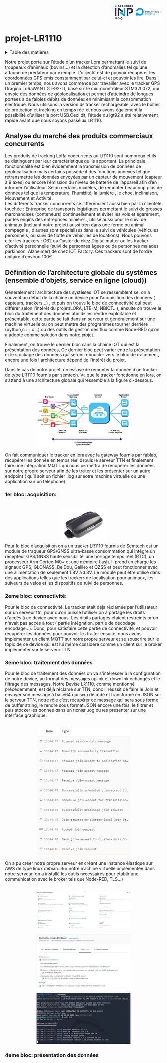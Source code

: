 <br />
<div align="right">
  <a href="https://github.com//Khalilsaidi-polybot/projet-LR1110/blob/main/README.md">
    <img src="images/logo inp Polytech grenoble.png" alt="Logo" width=30% height=30%>
  </a>
</div>

<!-- title -->

# projet-LR1110    



<!-- TABLE OF CONTENTS -->
<details>
  <summary>Table des matières</summary>
  <ol>
    <li><a href="#Analyse du marché des produits commerciaux concurrents">Analyse du marché des produits commerciaux concurrents</a></li>
    <li><a href="#Définition de l’architecture globale du systèmes (ensemble d’objets, service en ligne (cloud))">Définition de l’architecture globale du systèmes (ensemble d’objets, service en ligne (cloud))</a>
      <ul>
        <li><a href="#1er bloc: acquisition">1er bloc: acquisition</a></li>
        <li><a href="#2eme bloc: connectivité">2eme bloc: connectivité</a></li>
        <li><a href="#3eme bloc: traitement des données">3eme bloc: traitement des données</a></li>
        <li><a href="#4eme bloc: présentation des données">4eme bloc: présentation des données</a></li>
      </ul> 
    </li>
   <li><a href="#Définition de la sécurité globale (clé de chiffrage)">Définition de la sécurité globale (clé de chiffrage</a>
      <li><a href="#Respect de la vie privée du service (RGPD)">Respect de la vie privée du service (RGPD)</a>
      <li><a href="#Estimation du coût de la BOM du produit pour 5000 unités produites et estimation de la durée de vie de la batterie de l’objet">Estimation du coût de la BOM du produit pour 5000 unités produites et estimation de la durée de vie de la batterie de l’objet</a>
       <li><a href="#Réaliser une analyse (brève) du cycle de vie du produit “durable” et “sobre” (ACV)">Réaliser une analyse (brève) du cycle de vie du produit “durable” et “sobre” (ACV)</a>
  </ol>
</details>




Notre projet porte sur l’étude d’un tracker Lora  permettant le suivi de troupeaux d’animaux (bovins...) et la détection d’anomalies tel qu’une attaque de prédateur par exemple.  L’objectif est de pouvoir récupérer les coordonnées GPS émis constamment par celui-ci et pouvoir les lire.
Dans un premier temps,  nous avons commencé par travailler avec le tracker GPS Dragino LoRaWAN LGT-92-LI, basé sur le microcontrôleur STM32L072, qui envoie des données de géolocalisation et permet d’atteindre de longues portées à de faibles débits de données en minimisant la consommation électrique. Nous utilisons la version de tracker rechargeable, avec le boîtier de protection et tracking en temps réel et nous avons également la possibilité d’utiliser le port USB.Ceci dit, l’étude du lgt92 a été relativement rapide avant que nous soyons passé au LR1110.

<!-- Analyse du marché des produits commerciaux concurrents -->
## Analyse du marché des produits commerciaux concurrents


 
Les produits de tracking LoRa concurrents au LR1110 sont nombreux et ils se distinguent par leur caractéristique qu’ils apportent. La principale fonctionnalité est bien évidemment la transmission de données de géolocalisation mais certains possèdent des fonctions annexes tel que retransmettre les données envoyées par un capteur de mouvement (capteur à 9 axes) ou encore l’émission du niveau de batterie de l’appareil afin d’en informer l’utilisateur. Selon certains modèles, de remonter beaucoup plus de données tel que la température, l’humidité, la lumière , le choc, inclinaison, Mouvement et Activité.     	
Les différents tracker concurrents se différencient aussi bien par la clientèle touchée : Entreprise de transports logistiques permettant le suivi de grosses marchandises (conteneurs)  continuellement et éviter les vols et égarement, par les engins des entreprises minières , utilisé aussi pour le suivi de animaux (incluant notre projet) aussi bien dans une ferme ou animal compagnie , d’autres sont spécialisés dans le suivi de véhicules (véhicules personnels, ou suivi de flotte de véhicules de locations).
Nous pouvons citer les trackers :  G62 ou Oyster de chez Digital matter ou les tracker d’activité personnelle (suivi de personnes âgées ou de personnes malades parkinson, Alzheimer) de chez IOT Factory. Ces trackers sont de l’ordre unitaire d’environ 100€





<!-- Définition de l’architecture globale du systèmes (ensemble d’objets, service en ligne (cloud)) -->
## Définition de l’architecture globale du systèmes (ensemble d’objets, service en ligne (cloud))


Généralement l’architecture des systèmes IOT se ressemblent se. on a souvent au début de la chaîne un device pour l’acquisition des données ( capteurs, trackers…) , et puis on trouve le bloc de connectivité qui peut différer selon l'intérêt du projet(LORA, LTE-M, NBIOT…), ensuite on trouve le bloc du traitement des données afin de les rendre  exploitable et présentable, cette partie se fait dans un serveur et généralement sur une machine virtuelle ou on peut mettre des programmes tourner derrière (python,c++,c…) ou des outils de gestion des flux comme Node-RED qu’on a adopté comme solution dans notre projet.

Finalement, on trouve le dernier bloc dans la chaîne IOT qui est la présentation des données, Ce dernier bloc peut varier entre la présentation et le stockage des données qui seront reboucler vers le bloc de traitement, encore une fois l'architecture dépend de l'intérêt du projet. 

Dans le cas de  notre projet, on essaye de remonter la donnée d’un tracker de type LR1110 fournis par semtech. Vu que le tracker fonctionne en lora, on s’attend à une architecture globale qui ressemble à la figure ci-dessous.


<br />
<div align="center">
  <a href="https://github.com//Khalilsaidi-polybot/projet-LR1110/blob/main/README.md">
    <img src="images/LoRa-architecture-20.jpg" alt="imagelora" width=60% height=60%>
  </a>
</div>


On fait communiquer le tracker en lora avec la gateway fournis par fablab, récupérer les donnée en temps réel depuis le serveur TTN et finalement faire une intégration MQTT qui nous permettra de récupérer les données sur notre propre serveur afin de les traiter et les présenter sur un autre endpoint ( qu’il soit un fichier .log sur notre machine virtuelle ou une application sur un téléphone).



<!-- 1er bloc: acquisition -->
### 1er bloc: acquisition:

<br />
<div align="center">
  <a href="https://github.com//Khalilsaidi-polybot/projet-LR1110/blob/main/README.md">
    <img src="images/141188110.png" alt="image" width=30% height=30%>
  </a>
</div>
Pour le bloc d’acquisition on a un tracker LR1110 fournis de Semtech est un module de traqueur GPS/GNSS ultra-basse consommation qui intègre un récepteur GPS/GNSS haute sensibilité, une horloge temps réel (RTC), un processeur Arm Cortex-M0+ et une mémoire flash. Il prend en charge les signaux GPS, GLONASS, BeiDou, Galileo et QZSS et peut fonctionner avec une alimentation de seulement 1.8V à 3.3V. Le module peut être utilisé dans des applications telles que les trackers de localisation pour animaux, les suiveurs de vélos et les dispositifs de suivi de personnes.




<!-- 2eme bloc: connectivité -->
### 2eme bloc: connectivité:

Pour le bloc de connectivité, Le tracker était déjà réclamée par l’utilisateur sur un serveur ttn, pour qu’on puisse l’utiliser  on a partagé les droits d'accès à ce device avec nous. Les droits partagés étaient restreints or on n'avait pas accès à tout ( partie intégration, partie de décodage encodage…). Donc, pour satisfaire cette partie de connectivité, et pouvoir récupérer les données pour pouvoir les traiter ensuite, nous avons implémenter un client MQTT sur notre propre serveur et se souscrire sur le topic de ce device qui est lui même considéré comme un client sur le broker implémenter sur le serveur TTN.




<!-- 3eme bloc: traitement des données -->
### 3eme bloc: traitement des données


Pour le bloc de traitement des données on va s'intéresser à la configuration de notre device, au format des messages uplink et downlink échangés et le filtrage des messages. Notre Devise LR1110, comme mentionné précédemment, est déjà réclamé sur TTN, donc il réussit de faire le Join et envoyer son message à base64 qui sera décodé et transformé en JSON sur le serveur TTN, notre rôle c’est récupérer ce message qui sera sous forme de buffer string, le rendre sous format JSON encore une fois, le filtrer et puis stocker les donnée dans un fichier .log ou les présenter sur une interface graphique.


<br />
<div align="center">
  <a href="https://github.com//Khalilsaidi-polybot/projet-LR1110/blob/main/README.md">
    <img src="images/join reussi.PNG" alt="image" width=60% height=60%>
  </a>
</div>


On a pu créer notre propre serveur en créant une instance élastique sur AWS de type linux debian. Sur notre machine virtuelle implémentée dans notre serveur, on a installé les outils nécessaires pour établir une communication avec le broker tels que Node-RED, TLS…) 


<br />
<div align="center">
  <a href="https://github.com//Khalilsaidi-polybot/projet-LR1110/blob/main/README.md">
    <img src="images/instance.jpg" alt="image" width=60% height=60%>
  </a>
</div>


<br />
<div align="center">
  <a href="https://github.com//Khalilsaidi-polybot/projet-LR1110/blob/main/README.md">
    <img src="images/cnction.jpg" alt="image" width=60% height=60%>
  </a>
</div>


<br />
<div align="center">
  <a href="https://github.com//Khalilsaidi-polybot/projet-LR1110/blob/main/README.md">
    <img src="images/nodeee.png" alt="image" width=60% height=60%>
  </a>
</div>















<!-- 4eme bloc: présentation des données -->
### 4eme bloc: présentation des données



